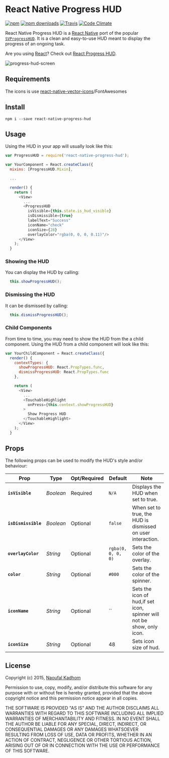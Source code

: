 # React Native Progress HUD
[![npm](https://img.shields.io/npm/v/react-native-progress-hud.svg?style=flat-square)](https://www.npmjs.com/package/react-native-progress-hud)
[![npm downloads](https://img.shields.io/npm/dm/react-native-progress-hud.svg?style=flat-square)](https://www.npmjs.com/package/react-native-progress-hud)
[![Travis](https://img.shields.io/travis/naoufal/react-native-progress-hud/master.svg?style=flat-square)](https://travis-ci.org/naoufal/react-native-progress-hu://travis-ci.org/naoufal/react-native-progress-hud)
[![Code Climate](https://img.shields.io/codeclimate/github/naoufal/react-native-progress-hud.svg?style=flat-square)](https://codeclimate.com/github/naoufal/react-native-progress-hud)

React Native Progress HUD is a [React Native](https://facebook.github.io/react-native/) port of the popular [`SVProgressHUD`](https://github.com/TransitApp/SVProgressHUD).  It is a clean and easy-to-use HUD meant to display the progress of an ongoing task.

Are you using [React](https://facebook.github.io/react/)?  Check out [React Progress HUD](https://github.com/naoufal/react-progress-hud).

![progress-hud-screen](https://cloud.githubusercontent.com/assets/1627824/7716549/94f15754-fe61-11e4-9a59-358d460197f2.gif)

## Requirements
The icons is use [react-native-vector-icons](https://github.com/oblador/react-native-vector-icons)/FontAwesomes

## Install
```shell
npm i --save react-native-progress-hud
```


## Usage
Using the HUD in your app will usually look like this:

```js
var ProgressHUD = require('react-native-progress-hud');

var YourComponent = React.createClass({
  mixins: [ProgressHUD.Mixin],

  ...

  render() {
    return (
      <View>
        ...
        <ProgressHUD
          isVisible={this.state.is_hud_visible}
          isDismissible={true}
          labelText="Success"
          iconName="check"
          iconSize={28}
          overlayColor="rgba(0, 0, 0, 0.11)"/>
      </View>
    );
  }
```

### Showing the HUD
You can display the HUD by calling:
```js
  this.showProgressHUD();
```

### Dismissing the HUD
It can be dismissed by calling:
```js
  this.dismissProgressHUD();
```

### Child Components
From time to time, you may need to show the HUD from the a child component.  Using the HUD from a child component will look like this:

```js
var YourChildComponent = React.createClass({
  render() {
    contextTypes: {
      showProgressHUD: React.PropTypes.func,
      dismissProgressHUD: React.PropTypes.func
    },

    return (
      <View>
        ...
        <TouchableHighlight
          onPress={this.context.showProgressHUD}
        >
          Show Progress HUD
        </TouchableHighlight>
      </View>
    );
  }
```

## Props
The following props can be used to modify the HUD's style and/or behaviour:

| Prop | Type | Opt/Required | Default | Note |
|---|---|---|---|---|
|__`isVisible`__|_Boolean_|Required|`N/A`|Displays the HUD when set to true.
|__`isDismissible`__|_Boolean_|Optional|`false`|When set to true, the HUD is dismissed on user interaction.
|__`overlayColor`__|_String_|Optional|`rgba(0, 0, 0, 0)`|Sets the color of the overlay.
|__`color`__|_String_|Optional|`#000`|Sets the color of the spinner.
|__`iconName`__|_String_|Optional|``|Sets the icon of hud,if set icon, spinner will not be show, only icon.
|__`iconSize`__|_String_|Optional|48|Sets icon size of hud.

## License
Copyright (c) 2015, [Naoufal Kadhom](http://naoufal.com)

Permission to use, copy, modify, and/or distribute this software for any purpose with or without fee is hereby granted, provided that the above copyright notice and this permission notice appear in all copies.

THE SOFTWARE IS PROVIDED "AS IS" AND THE AUTHOR DISCLAIMS ALL WARRANTIES WITH REGARD TO THIS SOFTWARE INCLUDING ALL IMPLIED WARRANTIES OF MERCHANTABILITY AND FITNESS. IN NO EVENT SHALL THE AUTHOR BE LIABLE FOR ANY SPECIAL, DIRECT, INDIRECT, OR CONSEQUENTIAL DAMAGES OR ANY DAMAGES WHATSOEVER RESULTING FROM LOSS OF USE, DATA OR PROFITS, WHETHER IN AN ACTION OF CONTRACT, NEGLIGENCE OR OTHER TORTIOUS ACTION, ARISING OUT OF OR IN CONNECTION WITH THE USE OR PERFORMANCE OF THIS SOFTWARE.
